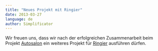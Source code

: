 ```yaml
---
title: "Neues Projekt mit Ringier"
date: 2013-03-27
language: de
author: Simplificator
---
```


Wir freuen uns, dass wir nach der erfolgreichen Zusammenarbeit beim Projekt [Autosalon](http://simplificator.com/de/referenzen/autosalon-digital-publishing-in-modernen-browsern-auf-basis-eines-cms/) ein weiteres Projekt für [Ringier](http://www.ringier.com/en) ausführen dürfen.
